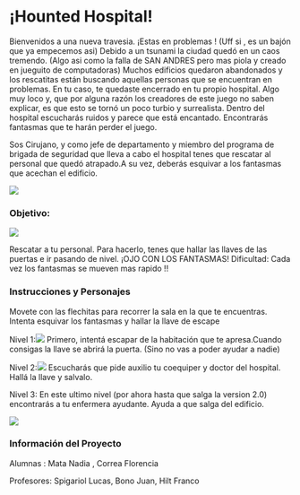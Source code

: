# ¡Hounted Hospital!

 Bienvenidos a una nueva travesia. ¡Estas en problemas ! (Uff si , es un bajón que ya empecemos asi)
 Debido a un tsunami la ciudad quedó en un caos tremendo. (Algo asi como la falla de SAN ANDRES pero mas piola y creado en jueguito de computadoras)
 Muchos edificios quedaron abandonados y los rescatitas están buscando aquellas personas que se encuentran en problemas. 
 En tu caso, te quedaste encerrado en tu propio hospital. 
 Algo muy loco y, que por alguna razón los creadores de este juego no saben explicar, es que esto se tornó un poco turbio y surrealista. 
 Dentro del hospital escucharás ruidos y parece que está encantado. Encontrarás fantasmas que te harán perder el juego.
 
 Sos Cirujano, y como jefe de departamento y miembro del programa de brigada de seguridad que lleva a cabo el hospital 
 tenes que rescatar al personal que quedó atrapado.A su vez, deberás esquivar a los fantasmas que acechan el edificio.
 
 ![](https://i.ibb.co/Gx7kgLw/level1.png)
 
### Objetivo: 

 ![](https://i.ibb.co/ZN8yNv8/gameOver.png)
 
Rescatar a tu personal. Para hacerlo, tenes que hallar las llaves de las puertas e ir pasando de nivel. ¡OJO CON LOS FANTASMAS!
Dificultad: Cada vez los fantasmas se mueven mas rapido !!

### Instrucciones y Personajes

Movete con las flechitas para recorrer la sala en la que te encuentras. Intenta esquivar los fantasmas y hallar la llave de escape

Nivel 1:![](https://i.ibb.co/BLb8JVk/cirujano-Baja1.png)
Primero, intentá escapar de la habitación que te apresa.Cuando consigas la llave se abrirá la puerta. (Sino no vas a poder ayudar a nadie)

Nivel 2:![](https://i.ibb.co/5vrpnj8/doctor.png) 
Escucharás que pide auxilio tu coequiper y doctor del hospital. Hallá la llave y salvalo. 

Nivel 3:![]() 
En este ultimo nivel (por ahora hasta que salga la version 2.0) encontrarás a tu enfermera ayudante. Ayuda a que salga del edificio.

![](https://i.ibb.co/PtHxPmm/win.png)

### Información del Proyecto

Alumnas : Mata Nadia , Correa Florencia

Profesores: Spigariol Lucas, Bono Juan, Hilt Franco





 
